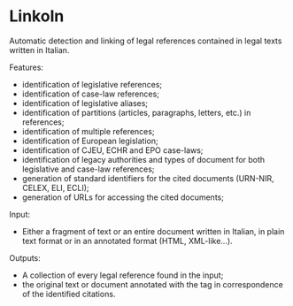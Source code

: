 # Linkoln

Automatic detection and linking of legal references contained in legal texts written in Italian.


Features:
*  identification of legislative references;
*  identification of case-law references;
*  identification of legislative aliases;
*  identification of partitions (articles, paragraphs, letters, etc.) in references;
*  identification of multiple references;
*  identification of European legislation;
*  identification of CJEU, ECHR and EPO case-laws;
*  identification of legacy authorities and types of document for both legislative and case-law references;
*  generation of standard identifiers for the cited documents (URN-NIR, CELEX, ELI, ECLI);
*  generation of URLs for accessing the cited documents;


Input:
*  Either a fragment of text or an entire document written in Italian, in plain text format or in an annotated format (HTML, XML-like...).


Outputs:
*  A collection of every legal reference found in the input;
*  the original text or document annotated with the <a> tag in correspondence of the identified citations.


